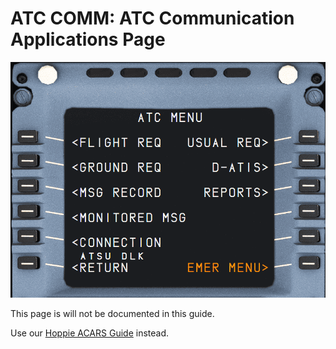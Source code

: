 # ATC COMM: ATC Communication Applications Page

<link rel="stylesheet" href="/stylesheets/admonitions.css">
<link rel="stylesheet" href="/stylesheets/reported-issues.css">

![ATC COMM](../../assets/a32nx-briefing/mcdu/mcdu-atc-comm.png)

This page is will not be documented in this guide.

Use our [Hoppie ACARS Guide](../../../fbw-a32nx/feature-guides/hoppie.md) instead.
